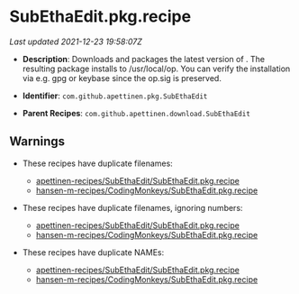 # SubEthaEdit.pkg.recipe

_Last updated 2021-12-23 19:58:07Z_

- **Description**: Downloads and packages the latest version of . The resulting package installs to /usr/local/op. You can verify the installation via e.g. gpg or keybase since the op.sig is preserved.

- **Identifier**: `com.github.apettinen.pkg.SubEthaEdit`

- **Parent Recipes**: `com.github.apettinen.download.SubEthaEdit`

## Warnings

- These recipes have duplicate filenames:
    - [apettinen-recipes/SubEthaEdit/SubEthaEdit.pkg.recipe](/autopkg-dupe-tracker/apettinen-recipes/SubEthaEdit/SubEthaEdit.pkg.recipe)
    - [hansen-m-recipes/CodingMonkeys/SubEthaEdit.pkg.recipe](/autopkg-dupe-tracker/hansen-m-recipes/CodingMonkeys/SubEthaEdit.pkg.recipe)

- These recipes have duplicate filenames, ignoring numbers:
    - [apettinen-recipes/SubEthaEdit/SubEthaEdit.pkg.recipe](/autopkg-dupe-tracker/apettinen-recipes/SubEthaEdit/SubEthaEdit.pkg.recipe)
    - [hansen-m-recipes/CodingMonkeys/SubEthaEdit.pkg.recipe](/autopkg-dupe-tracker/hansen-m-recipes/CodingMonkeys/SubEthaEdit.pkg.recipe)

- These recipes have duplicate NAMEs:
    - [apettinen-recipes/SubEthaEdit/SubEthaEdit.pkg.recipe](/autopkg-dupe-tracker/apettinen-recipes/SubEthaEdit/SubEthaEdit.pkg.recipe)
    - [hansen-m-recipes/CodingMonkeys/SubEthaEdit.pkg.recipe](/autopkg-dupe-tracker/hansen-m-recipes/CodingMonkeys/SubEthaEdit.pkg.recipe)